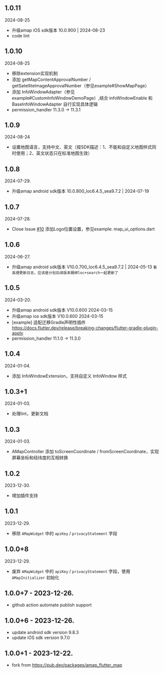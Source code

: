 ## 1.0.11
2024-08-25
* 升级amap iOS sdk版本 10.0.900 | 2024-08-23
* code lint

## 1.0.10
2024-08-25
* 移除extension实现机制
* 添加 getMapContentApprovalNumber / getSatelliteImageApprovalNumber（参见example#ShowMapPage）
* 添加 InfoWindowAdapter（参见example#CustomInfoWindowDemoPage）,结合 infoWindowEnable 和 BaseInfoWindowAdapter 自行实现具体逻辑
* permission_handler 11.3.0 -> 11.3.1

## 1.0.9
2024-08-24
* 设置地图语言，支持中文、英文（按SDK描述：1、不能和自定义地图样式同时使用；2、英文状态只在标准地图生效）

## 1.0.8
2024-07-29.
* 升级amap android sdk版本 10.0.800_loc6.4.5_sea9.7.2 | 2024-07-19 

## 1.0.7
2024-07-28.
* Close Issue [#10](https://github.com/kuloud/amap_map/issues/10) 添加Logo位置设置，参见example: map_ui_options.dart

## 1.0.6
2024-06-27.
* 升级amap android sdk版本 V10.0.700_loc6.4.5_sea9.7.2 | 2024-05-13 `看高德更新日志，应该是计划后续版本捆绑loc+search一起更新了`

## 1.0.5
2024-03-20.
* 升级amap android sdk版本 V10.0.600 2024-03-15
* 升级amap ios sdk版本 V10.0.600 2024-03-15
* [example] 适配迁移Gradle声明性插件 https://docs.flutter.dev/release/breaking-changes/flutter-gradle-plugin-apply
* permission_handler 11.1.0 -> 11.3.0

## 1.0.4
2024-01-04.
* 添加 InfoWindowExtension，支持自定义 InfoWindow 样式

## 1.0.3+1
2024-01-03.
* 处理lint，更新文档

## 1.0.3
2024-01-03.
* AMapController 添加 toScreenCoordinate / fromScreenCoordinate，实现屏幕坐标和经纬度的互相转换

## 1.0.2
2023-12-30.
* 增加插件支持

## 1.0.1
2023-12-29.
* 移除 `AMapWidget` 中的 `apiKey` / `privacyStatement` 字段

## 1.0.0+8
2023-12-29.
* 废弃 `AMapWidget` 中的 `apiKey` / `privacyStatement` 字段，使用 `AMapInitializer` 初始化

## 1.0.0+7 - 2023-12-26.
* github action automate publish support

## 1.0.0+6 - 2023-12-26.
* update android sdk version 9.8.3
* update iOS sdk version 9.7.0 

## 1.0.0+1 - 2023-12-22.
* fork from https://pub.dev/packages/amap_flutter_map